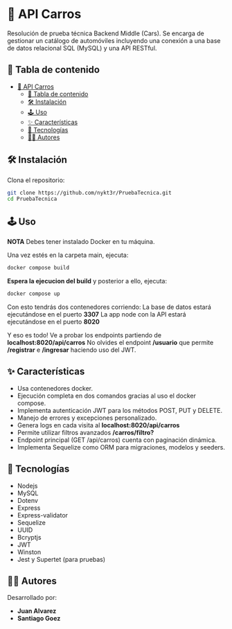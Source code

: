 # 🚗 API Carros

Resolución de prueba técnica Backend Middle (Cars). Se encarga de gestionar un catálogo de automóviles incluyendo una conexión a una base de datos relacional SQL (MySQL) y una API RESTful.

## 🧾 Tabla de contenido

- [🚗 API Carros](#-api-carros)
  - [🧾 Tabla de contenido](#-tabla-de-contenido)
  - [🛠️ Instalación](#️-instalación)
  - [🕹️ Uso](#️-uso)
  - [✨ Características](#-características)
  - [🧰 Tecnologías](#-tecnologías)
  - [👨‍💻 Autores](#-autores)

## 🛠️ Instalación

Clona el repositorio:

```bash
git clone https://github.com/nykt3r/PruebaTecnica.git
cd PruebaTecnica
```

## 🕹️ Uso 
**NOTA** Debes tener instalado Docker en tu máquina.

Una vez estés en la carpeta main, ejecuta:

```bash
docker compose build
```

**Espera la ejecucion del build** y posterior a ello, ejecuta:

```bash
docker compose up
```

Con esto tendrás dos contenedores corriendo:
La base de datos estará ejecutándose en el puerto **3307**
La app node con la API estará ejecutándose en el puerto **8020**

Y eso es todo!
Ve a probar los endpoints partiendo de **localhost:8020/api/carros**
No olvides el endpoint **/usuario** que permite **/registrar** e **/ingresar** haciendo uso del JWT.

## ✨ Características

* Usa contenedores docker.
* Ejecución completa en dos comandos gracias al uso el docker compose.
* Implementa autenticación JWT para los métodos POST, PUT y DELETE.
* Manejo de errores y excepciones personalizado.
* Genera logs en cada visita al **localhost:8020/api/carros**
* Permite utilizar filtros avanzados **/carros/filtro?**
* Endpoint principal (GET /api/carros) cuenta con paginación dinámica.
* Implementa Sequelize como ORM para migraciones, modelos y seeders.

## 🧰 Tecnologías 

* Nodejs
* MySQL
* Dotenv
* Express
* Express-validator
* Sequelize
* UUID
* Bcryptjs
* JWT
* Winston
* Jest y Supertet (para pruebas)

## 👨‍💻 Autores

Desarrollado por:
- **Juan Alvarez**
- **Santiago Goez**